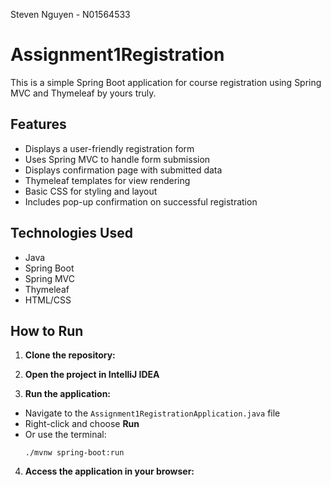 Steven Nguyen - N01564533
# Assignment1Registration

This is a simple Spring Boot application for course registration using Spring MVC and Thymeleaf by yours truly.

## Features

- Displays a user-friendly registration form
- Uses Spring MVC to handle form submission
- Displays confirmation page with submitted data
- Thymeleaf templates for view rendering
- Basic CSS for styling and layout
- Includes pop-up confirmation on successful registration

## Technologies Used

- Java
- Spring Boot
- Spring MVC
- Thymeleaf
- HTML/CSS

## How to Run

1. **Clone the repository:**

2.  **Open the project in IntelliJ IDEA**

3. **Run the application:**
- Navigate to the `Assignment1RegistrationApplication.java` file
- Right-click and choose **Run**
- Or use the terminal:
  ```
  ./mvnw spring-boot:run
  ```

4. **Access the application in your browser:**
